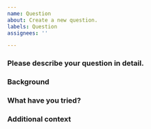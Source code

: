 ```yaml
---
name: Question
about: Create a new question.
labels: Question
assignees: ''

---
```


<!--
    - Guidelines for asking a good question:
    Be clear and specific about what you are asking.
    Provide enough background information for others to understand the context of your question.
    Make sure your question is relevant to the project or topic at hand.
    Use proper grammar and spelling to make your question easy to understand.
-->

### Please describe your question in detail.
<!-- A clear and concise description of what your question is about. -->

### Background
<!-- If applicable, provide some background information that might be relevant to your question. -->

### What have you tried?
<!-- Describe any troubleshooting steps or research you've already done to try to answer your question. -->

### Additional context
<!-- Add any other context or screenshots about the question here. -->
